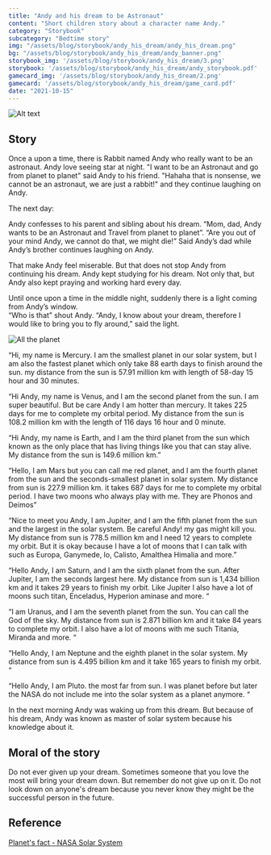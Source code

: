 ```yaml
---
title: "Andy and his dream to be Astronaut"
content: "Short children story about a character name Andy."
category: "Storybook"
subcategory: "Bedtime story"
img: "/assets/blog/storybook/andy_his_dream/andy_his_dream.png"
bg: "/assets/blog/storybook/andy_his_dream/andy_banner.png"
storybook_img: '/assets/blog/storybook/andy_his_dream/3.png'
storybook: '/assets/blog/storybook/andy_his_dream/andy_storybook.pdf'
gamecard_img: '/assets/blog/storybook/andy_his_dream/2.png'
gamecard: '/assets/blog/storybook/andy_his_dream/game_card.pdf'
date: "2021-10-15"
---
```


![Alt text](/assets/blog/storybook/andy_his_dream/3.png "storybook")

## Story

Once a upon a time, there is Rabbit named Andy who really want to be an astronaut. Andy love seeing star at night. "I want to be an Astronaut and go from planet to planet" said Andy to his friend. "Hahaha that is nonsense, we cannot be an astronaut, we are just a rabbit!" and they continue laughing on Andy.

The next day:  

Andy confesses to his parent and sibling about his dream. “Mom, dad, Andy wants to be an Astronaut and Travel from planet to planet”. “Are you out of your mind Andy, we cannot do that, we might die!” Said Andy’s dad while Andy’s brother continues laughing on Andy.

That make Andy feel miserable. But that does not stop Andy from continuing his dream. Andy kept studying for his dream. Not only that, but Andy also kept praying and working hard every day.  

Until once upon a time in the middle night, suddenly there is a light coming from Andy’s window.  
“Who is that” shout Andy. “Andy, I know about your dream, therefore I would like to bring you to fly around,” said the light.

![All the planet](/assets/blog/storybook/andy_his_dream/2.png "all planets")

“Hi, my name is Mercury. I am the smallest planet in our solar system, but I am also the fastest planet which only take 88 earth days to finish around the sun. my distance from the sun is 57.91 million km with length of 58-day 15 hour and 30 minutes.  

“Hi Andy, my name is Venus, and I am the second planet from the sun. I am super beautiful. But be care Andy I am hotter than mercury. It takes 225 days for me to complete my orbital period. My distance from the sun is 108.2 million km with the length of 116 days 16 hour and 0 minute.  

“Hi Andy, my name is Earth, and I am the third planet from the sun which known as the only place that has living things like you that can stay alive. My distance from the sun is 149.6 million km.”  

“Hello, I am Mars but you can call me red planet, and I am the fourth planet from the sun and the seconds-smallest planet in solar system. My distance from sun is 227.9 million km. it takes 687 days for me to complete my orbital period. I have two moons who always play with me. They are Phonos and Deimos”  

“Nice to meet you Andy, I am Jupiter, and I am the fifth planet from the sun and the largest in the solar system. Be careful Andy! my gas might kill you. My distance from sun is 778.5 million km and I need 12 years to complete my orbit. But it is okay because I have a lot of moons that I can talk with such as Europa, Ganymede, lo, Calisto, Amalthea Himalia and more.”  

“Hello Andy, I am Saturn, and I am the sixth planet from the sun. After Jupiter, I am the seconds largest here. My distance from sun is 1,434 billion km and it takes 29 years to finish my orbit. Like Jupiter I also have a lot of moons such titan, Enceladus, Hyperion aminase and more. “  

“I am Uranus, and I am the seventh planet from the sun. You can call the God of the sky. My distance from sun is 2.871 billion km and it take 84 years to complete my orbit. I also have a lot of moons with me such Titania, Miranda and more. “  

“Hello Andy, I am Neptune and the eighth planet in the solar system. My distance from sun is 4.495 billion km and it take 165 years to finish my orbit. “  

“Hello Andy, I am Pluto. the most far from sun. I was planet before but later the NASA do not include me into the solar system as a planet anymore. “  


In the next morning Andy was waking up from this dream. But because of his dream, Andy was known as master of solar system because his knowledge about it.  


## Moral of the story

Do not ever given up your dream. Sometimes someone that you love the most will bring your dream down. But remember do not give up on it. Do not look down on anyone's dream because you never know they might be the successful person in the future.  

## Reference

[Planet's fact - NASA Solar System](https://solarsystem.nasa.gov)
